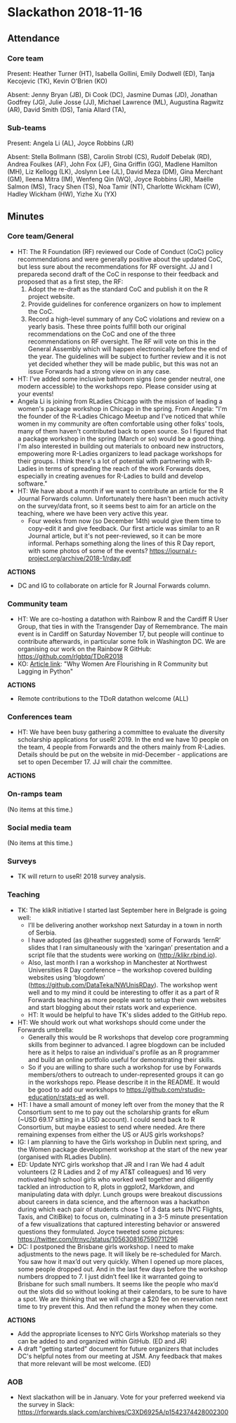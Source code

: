 # Slackathon 2018-11-16

## Attendance

### Core team

Present: Heather Turner (HT), Isabella Gollini, Emily Dodwell (ED), Tanja Kecojevic (TK), Kevin O'Brien (KO)
    
Absent: Jenny Bryan (JB), Di Cook (DC), Jasmine Dumas (JD), Jonathan Godfrey (JG), Julie Josse (JJ), Michael Lawrence (ML), Augustina Ragwitz (AR), David Smith (DS), Tania Allard (TA),

### Sub-teams

Present: Angela Li (AL), Joyce Robbins (JR)
    
Absent: Stella Bollmann (SB), Carolin Strobl (CS), Rudolf Debelak (RD), Andrea Foulkes (AF), John Fox (JF), Gina Griffin (GG), Madlene Hamilton (MH), Liz Kellogg (LK), Joslynn Lee (JL), David Meza (DM), Gina Merchant (GM), Ileena Mitra (IM), Wenfeng Qin (WQ), Joyce Robbins (JR), Maëlle Salmon (MS), Tracy Shen (TS), Noa Tamir (NT), Charlotte Wickham (CW), Hadley Wickham (HW), Yizhe Xu (YX)

## Minutes


### Core team/General
- HT: The R Foundation (RF) reviewed our Code of Conduct (CoC) policy recommendations and were generally positive about the updated CoC, but less sure about the recommendations for RF oversight. JJ and I prepareda second draft of the CoC in response to their feedback and proposed that as a first step, the RF:
    1. Adopt the re-draft as the standard CoC and publish it on the R project website.
    2. Provide guidelines for conference organizers on how to implement the CoC.
    3. Record a high-level summary of any CoC violations and review on a yearly basis.
These three points fulfill both our original recommendations on the CoC and one of the three recommendations on RF oversight. The RF will vote on this in the General Assembly which will happen electronically before the end of the year. The guidelines will be subject to further review and it is not yet decided whether they will be made public, but this was not an issue Forwards had a strong view on in any case.
- HT: I've added some inclusive bathroom signs (one gender neutral, one modern accessible) to the workshops repo. Please consider using at your events!
- Angela Li is joining from RLadies Chicago with the mission of leading a women's package workshop in Chicago in the spring.  From Angela: "I'm the founder of the R-Ladies Chicago Meetup and I've noticed that while women in my community are often comfortable using other folks' tools, many of them haven't contributed back to open source. So I figured that a package workshop in the spring (March or so) would be a good thing. I'm also interested in building out materials to onboard new instructors, empowering more R-Ladies organizers to lead package workshops for their groups. I think there's a lot of potential with partnering with R-Ladies in terms of spreading the reach of the work Forwards does, especially in creating avenues for R-Ladies to build and develop software."
- HT: We have about a month if we want to contribute an article for the R Journal Forwards column. Unfortunately there hasn't been much activity on the survey/data front, so it seems best to aim for an article on the teaching, where we have been very active this year. 
    - Four weeks from now (so December 14th) would give them time to copy-edit it and give feedback. Our first article was similar to an R Journal article, but it's not peer-reviewed, so it can be more informal. Perhaps something along the lines of this R Day report, with some photos of some of the events? https://journal.r-project.org/archive/2018-1/rday.pdf

**ACTIONS**
- DC and IG to collaborate on article for R Journal Forwards column.


### Community team

- HT: We are co-hosting a datathon with Rainbow R and the Cardiff R User Group, that ties in with the Transgender Day of Remembrance. The main event is in Cardiff on Saturday November 17, but people will continue to contribute afterwards, in particular some folk in Washington DC. We are organising our work on the Rainbow R GitHub: https://github.com/rlgbtq/TDoR2018
- KO: [Article link](https://reshamas.github.io/why-women-are-flourishing-in-r-community-but-lagging-in-python/): "Why Women Are Flourishing in R Community but Lagging in Python" 

**ACTIONS**

- Remote contributions to the TDoR datathon welcome (ALL)


### Conferences team

- HT: We have been busy gathering a committee to evaluate the diversity scholarship applications for useR! 2019. In the end we have 10 people on the team, 4 people from Forwards and the others mainly from R-Ladies. Details should be put on the website in mid-December - applications are set to open December 17. JJ will chair the committee.

**ACTIONS**


### On-ramps team
(No items at this time.)


### Social media team
(No items at this time.)


### Surveys
- TK will return to useR! 2018 survey analysis.

### Teaching
- TK: The klikR initiative I started last September here in Belgrade is going well:
    - I’ll be delivering another workshop next Saturday in a town in north of Serbia. 
    - I have adopted (as @heather suggested) some of Forwards ‘lernR’ slides that I ran simultaneously with the ‘xaringan’ presentation and a script file that the students were working on (http://klikr.rbind.io).
    - Also, last month I ran a workshop in Manchester at Northwest Universities R Day conference – the workshop covered building websites using ‘blogdown’ (https://github.com/DataTeka/NWUnisRDay). The workshop went well and to my mind it could be interesting to offer it as a part of R Forwards teaching as more people want to setup their own websites and start blogging about their rstats work and experience.
    - HT: It would be helpful to have TK's slides added to the GitHub repo. 
- HT: We should work out what workshops should come under the Forwards umbrella:
    - Generally this would be R workshops that develop core programming skills from beginner to advanced. I agree blogdown can be included here as it helps to raise an individual's profile as an R programmer and build an online portfolio useful for demonstrating their skills. 
    - So if you are willing to share such a workshop for use by Forwards members/others to outreach to under-represented groups it can go in the workshops repo. Please describe it in the README. It would be good to add our workshops to https://github.com/rstudio-education/rstats-ed as well.
- HT: I have a small amount of money left over from the money that the R Consortium sent to me to pay out the scholarship grants for eRum (~USD 69.17 sitting in a  USD account). I could send back to R Consortium, but maybe easiest to send where needed. Are there remaining expenses from either the US or AUS girls workshops?
- IG: I am planning to have the Girls workshop in Dublin next spring, and the Women package development workshop at the start of the new year (organised with RLadies Dublin).
- ED: Update NYC girls workshop that JR and I ran  We had 4 adult volunteers (2 R Ladies and 2 of my AT&T colleagues) and 16 very motivated high school girls who worked well together and diligently tackled an introduction to R, plots in ggplot2, Markdown, and manipulating data with dplyr.  Lunch groups were breakout discussions about careers in data science, and the afternoon was a hackathon during which each pair of students chose 1 of 3 data sets (NYC Flights, Taxis, and CitiBike) to focus on, culminating in a 3-5 minute presentation of a few visualizations that captured interesting behavior or answered questions they formulated.  Joyce tweeted some pictures: https://twitter.com/jtrnyc/status/1056308167590711296
- DC: I postponed the Brisbane girls workshop. I need to make adjustments to the news page. It will likely be re-scheduled for March. You saw how it max’d out very quickly. When I opened up more places, some people dropped out. And in the last few days before the workshop numbers dropped to 7. I just didn’t feel like it warranted going to Brisbane for such small numbers. It seems like the people who max’d out the slots did so without looking at their calendars, to be sure to have a spot. We are thinking that we will charge a $20 fee on reservation next time to try prevent this. And then refund the money when they come.

**ACTIONS**
- Add the appropriate licenses to NYC Girls Workshop materials so they can be added to and organized within GitHub. (ED and JR)
- A draft "getting started" document for future organizers that includes DC's helpful notes from our meeting at JSM. Any feedback that makes that more relevant will be most welcome. (ED)

### AOB
- Next slackathon will be in January.  Vote for your preferred weekend via the survey in Slack: https://rforwards.slack.com/archives/C3XD6925A/p1542374428002300

